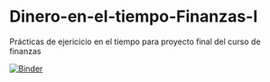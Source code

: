 # Dinero-en-el-tiempo-Finanzas-I
Prácticas de ejericicio en el tiempo para proyecto final del curso de finanzas

[![Binder](https://mybinder.org/badge_logo.svg)](https://mybinder.org/v2/gh/joseg867/Dinero-en-el-tiempo-Finanzas-I/master?filepath=Dinero-en-el-tiempo-Finanzas-I.ipynb)
